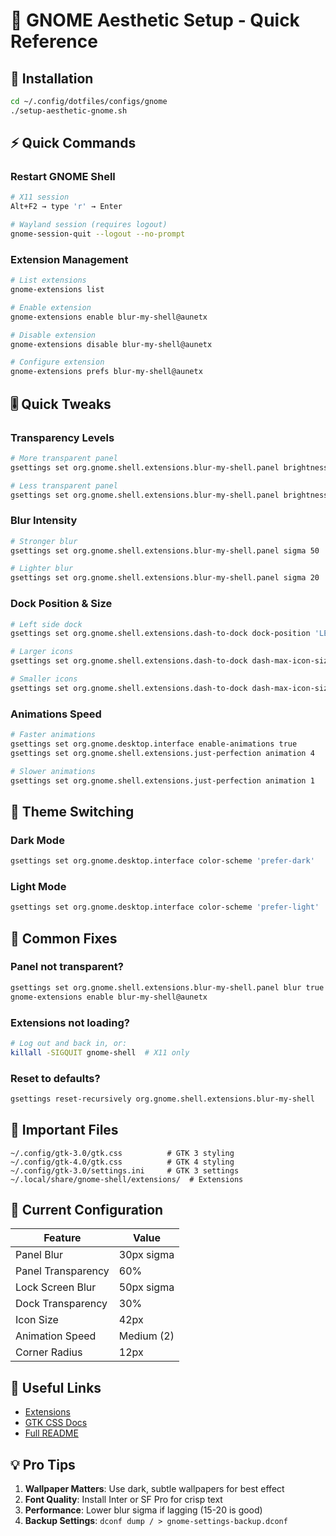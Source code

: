 # 🎨 GNOME Aesthetic Setup - Quick Reference

## 🚀 Installation

```bash
cd ~/.config/dotfiles/configs/gnome
./setup-aesthetic-gnome.sh
```

## ⚡ Quick Commands

### Restart GNOME Shell
```bash
# X11 session
Alt+F2 → type 'r' → Enter

# Wayland session (requires logout)
gnome-session-quit --logout --no-prompt
```

### Extension Management
```bash
# List extensions
gnome-extensions list

# Enable extension
gnome-extensions enable blur-my-shell@aunetx

# Disable extension
gnome-extensions disable blur-my-shell@aunetx

# Configure extension
gnome-extensions prefs blur-my-shell@aunetx
```

## 🎚️ Quick Tweaks

### Transparency Levels
```bash
# More transparent panel
gsettings set org.gnome.shell.extensions.blur-my-shell.panel brightness 0.4

# Less transparent panel
gsettings set org.gnome.shell.extensions.blur-my-shell.panel brightness 0.8
```

### Blur Intensity
```bash
# Stronger blur
gsettings set org.gnome.shell.extensions.blur-my-shell.panel sigma 50

# Lighter blur
gsettings set org.gnome.shell.extensions.blur-my-shell.panel sigma 20
```

### Dock Position & Size
```bash
# Left side dock
gsettings set org.gnome.shell.extensions.dash-to-dock dock-position 'LEFT'

# Larger icons
gsettings set org.gnome.shell.extensions.dash-to-dock dash-max-icon-size 56

# Smaller icons
gsettings set org.gnome.shell.extensions.dash-to-dock dash-max-icon-size 32
```

### Animations Speed
```bash
# Faster animations
gsettings set org.gnome.desktop.interface enable-animations true
gsettings set org.gnome.shell.extensions.just-perfection animation 4

# Slower animations
gsettings set org.gnome.shell.extensions.just-perfection animation 1
```

## 🎨 Theme Switching

### Dark Mode
```bash
gsettings set org.gnome.desktop.interface color-scheme 'prefer-dark'
```

### Light Mode
```bash
gsettings set org.gnome.desktop.interface color-scheme 'prefer-light'
```

## 🔧 Common Fixes

### Panel not transparent?
```bash
gsettings set org.gnome.shell.extensions.blur-my-shell.panel blur true
gnome-extensions enable blur-my-shell@aunetx
```

### Extensions not loading?
```bash
# Log out and back in, or:
killall -SIGQUIT gnome-shell  # X11 only
```

### Reset to defaults?
```bash
gsettings reset-recursively org.gnome.shell.extensions.blur-my-shell
```

## 📁 Important Files

```
~/.config/gtk-3.0/gtk.css          # GTK 3 styling
~/.config/gtk-4.0/gtk.css          # GTK 4 styling
~/.config/gtk-3.0/settings.ini     # GTK 3 settings
~/.local/share/gnome-shell/extensions/  # Extensions
```

## 🎯 Current Configuration

| Feature | Value |
|---------|-------|
| Panel Blur | 30px sigma |
| Panel Transparency | 60% |
| Lock Screen Blur | 50px sigma |
| Dock Transparency | 30% |
| Icon Size | 42px |
| Animation Speed | Medium (2) |
| Corner Radius | 12px |

## 🔗 Useful Links

- [Extensions](https://extensions.gnome.org/)
- [GTK CSS Docs](https://docs.gtk.org/gtk3/css-properties.html)
- [Full README](./README.md)

## 💡 Pro Tips

1. **Wallpaper Matters**: Use dark, subtle wallpapers for best effect
2. **Font Quality**: Install Inter or SF Pro for crisp text
3. **Performance**: Lower blur sigma if lagging (15-20 is good)
4. **Backup Settings**: `dconf dump / > gnome-settings-backup.dconf`

